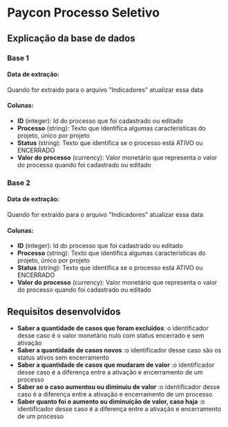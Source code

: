 # Paycon Processo Seletivo
<h2>Explicação da base de dados</h2>
<h3>Base 1</h3>
<h4>Data de extração:</h4>
<p>Quando for extraido para o arquivo "Indicadores" atualizar essa data</p>
<h4>Colunas:</h4>
<ul>
  <li><strong>ID</strong> (integer): Id do processo que foi cadastrado ou editado</li>
  <li><strong>Processo</strong> (string): Texto que identifica algumas caracteristicas do projeto, único por projeto</li>
  <li><strong>Status</strong> (string): Texto que identifica se o processo está ATIVO ou ENCERRADO</li>
  <li><strong>Valor do processo</strong> (currency): Valor monetário que representa o valor do processo quando foi cadastrado ou editado</li>
</ul>
<h3>Base 2</h3>
<h4>Data de extração:</h4>
<p>Quando for extraido para o arquivo "Indicadores" atualizar essa data</p>
<h4>Colunas:</h4>
<ul>
  <li><strong>ID</strong> (integer): Id do processo que foi cadastrado ou editado</li>
  <li><strong>Processo</strong> (string): Texto que identifica algumas caracteristicas do projeto, único por projeto</li>
  <li><strong>Status</strong> (string): Texto que identifica se o processo está ATIVO ou ENCERRADO</li>
  <li><strong>Valor do processo</strong> (currency): Valor monetário que representa o valor do processo quando foi cadastrado ou editado</li>
</ul>
<h2>Requisitos desenvolvidos</h2>
<ul>
  <li><strong>Saber a quantidade de casos que foram excluídos</strong>: o identificador desse caso é o valor monetário nulo com status encerrado e sem ativação</li>
  <li><strong>Saber a quantidade de casos novos</strong> :o identificador desse caso são os status ativos sem encerramento</li>
  <li><strong>Saber a quantidade de casos que mudaram de valor</strong> :o identificador desse caso é a diferença entre a ativação e encerramento de um processo</li>
  <li><strong>Saber se o caso aumentou ou diminuiu de valor</strong> :o identificador desse caso é a diferença entre a ativação e encerramento de um processo</li>
  <li><strong>Saber quanto foi o aumento ou diminuição de valor, caso haja</strong> :o identificador desse caso é a diferença entre a ativação e encerramento de um processo</li>
</ul>
